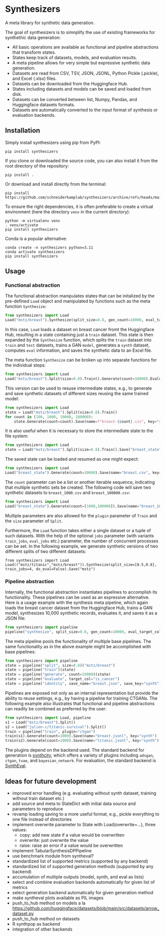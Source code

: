 # Synthesizers
A meta library for synthetic data generation.

The goal of synthesizers is to simnplify the use of existing frameworks for synthethic data generation:
* All basic operations are available as functional and pipeline abstractions that transform states.
* States keep track of datasets, models, and evaluation results.
* A meta pipeline allows for very simple but expressive synthetic data generation.
* Datasets are read from CSV, TSV, JSON, JSONL, Python Pickle (.pickle), and Excel (.xlsx) files.
* Datasets can be downloaded from the Huggingface Hub.
* States including datasets and models can be saved and loaded from disk.
* Datasets can be converted between list, Numpy, Pandas, and Huggingface datasets formats.
* Datasets are automatically converted to the input format of synthesis or evaluation backends.

## Installation

Simply install synthesizers using pip from PyPI:
```
pip install synthesizers
```
If you clone or downloaded the source code, you can also install it from the root directory of the repository:
```
pip install .
```
Or download and install directly from the terminal:
```
pip install https://github.com/schneiderkamplab/synthesizers/archive/refs/heads/main.zip
```

To ensure the right dependencies, it is often preferable to create a virtual environment (here the directory `venv` in the current directory):
```
python -m virtualenv venv
. venv/activate
pip install synthesizers
```

Conda is a popular alternative:
```
conda create -n synthesizers python=3.11
conda activate synthesizers
pip install synthesizers
```

## Usage

### Functional abstraction

The functional abstraction manipulates states that can be initalized by the pre-defined `Load` object and manipulated by functions such as the meta function `Synthesize`:
```python
from synthesizers import Load
Load("mstz/breast").Synthesize(split_size=0.8, gen_count=10000, eval_target_col="is_cancer", save_name="breast.xlsx", save_key="synth")
```
In this case, `Load` loads a dataset on breast cancer fromt the Huggingface Hub, resulting in a state containing just a `train` dataset. This state is then expanded by the `Synthesize` function, which splits the `train` dataset into `train` and `test` datasets, trains a GAN `model`, generates a `synth` dataset, computes `eval` information, and saves the synthetic data to an Excel file.

The meta function `Synthesize` can be broken up into separate functions for the individual steps:
```python
from synthesizers import Load
Load("mstz/breast").Split(size=0.8).Train().Generate(count=10000).Evaluate(target_col="is_cancer").Save(name="breast.xlsx", key="synth")
```
This version can be used to resuse intermediate states, e.g., to generate and save synthetic datasets of different sizes reusing the same trained model:
```python
from synthesizers import Load
state = Load("mstz/breast").Split(size=0.8).Train()
for count in (100, 1000, 10000, 100000):
    state.Generate(count=count).Save(name=f"breast-{count}.csv", key="synth")
```
It is also useful when it is necessary to store the intermediate state to the file system:
```python
from synthesizers import Load
state = Load("mstz/breast").Split(size=0.8).Train().Save("breast_state")
```
The saved state can be loaded and resumed as one might expect:
```python
from synthesizers import Load
Load("breast_state").Generate(count=10000).Save(name="breast.csv", key="synth")
```
The `count` parameter can be a list or another iterable sequence, indicating that multiple synthetic sets be created. The following code will save two synthetic datasets to `breast_1000.csv` and `breast_100000.csv`:
```python
from synthesizers import Load
Load("breast_state").Generate(count=[1000,100000]).Save(name="breast_1000.csv", index=0, key="synth").Save(name="breast_100000.csv", index=1, key="synth")
```
Multiple parameters are also allowed for the `plugin` parameter of `Train` and the `size` parameter of `Split`.

Furthermore, the `Load` function takes either a single dataset or a tuple of such datasets. With the help of the optional `jobs` parameter (with variants `train_jobs`, `eval_jobs` etc.) parameter, the number of concurrent processes can be set. In the following example, we generate synthetic versions of two different splits of two different datasets:
```
from synthesizers import Load
Load(("mstz/titanic","mstz/breast")).Synthesize(split_size=[0.5,0.8], train_jobs=4, do_eval=False).Save("mstz")
```


### Pipeline abstraction

Internally, the functional abstraction instantiates pipelines to accomplish its functionality. These pipelines can be used as an expressive alternative. Here is a usage example with the synthesis meta pipeline, which again loads the breast cancer dataset from the Huggingface Hub, trains a GAN model, synthesizes 10,000 synthetic records, evaluates it, and saves it as a JSON file:
```python
from synthesizers import pipeline
pipeline("synthesize", split_size=0.8, gen_count=10000, eval_target_col="is_cancer", save_name="breast.json", save_key="synth")("mstz/breast")
```

The meta pipeline pools the functionality of multiple base pipelines. The same functionality as in the above example might be accomplished with base pipelines:
```python
from synthesizers import pipeline
state = pipeline("split", size=0.8)("mstz/breast")
state = pipeline("train")(state)
state = pipeline("generate", count=10000)(state)
state = pipeline("evaluate", target_col="is_cancer")
state = pipeline("identity", save_name="breast.json", save_key="synth")
```

Pipelines are exposed not only as an internal representation but provide the ability to reuse settings, e.g., by having a pipeline for training CTGANs. The following example also illustrates that functional and pipeline abstractions can readily be combined as preferred by the user:
```python
from synthesizers import Load, pipeline
s1 = Load("mstz/breast").Split()
s2 = Load("julien-c/titanic-survival").Split()
train = pipeline("train", plugin="ctgan")
train(s1).Generate(count=1000).Save(name="breast.jsonl", key="synth")
train(s2).Generate(count=1000).Save(name="titanic.jsonl", key="synth")
```

The plugins depend on the backend used. The standard backend for generation is [synthcity](https://github.com/vanderschaarlab/synthcity), which offers a variety of plugins including `adsgan`, `ctgan`, `tvae`, and `bayesian_network`.
For evaluation, the standard backend is [SynthEval](https://github.com/schneiderkamplab/syntheval).

## Ideas for future development
* improved error handling (e.g. evaluating without synth dataset, training without train dataset etc.)
* add source and meta to StateDict with initial data source and parameters to reproduce
* revamp loading saving to a more useful format, e.g., pickle everything to one file instead of directories
* implement overwrite parameter to State with Load(overwrite=...), three values:
  - copy: add new state if a value would be overwritten
  - overwrite: just overwrite the value
  - raise: raise an error if a value would be overwritten
* implement TabularSynthesisDPPipeline
* use benchmark module from syntheval?
* standardized list of supported metrics (supported by any backend)
* standardized list of supported generation methods (supported by any backend)
* accumulation of multiple outputs (model, synth, and eval as lists)
* select and combine evaluation backends automatically for given list of metrics
* select generation backend automatically for given generation method
* make syntheval plots available as PIL images
* push_to_hub method on models a la https://github.com/huggingface/datasets/blob/main/src/datasets/arrow_dataset.py
* push_to_hub method on datasets
* R synthpop as backend
* integration of other backends
